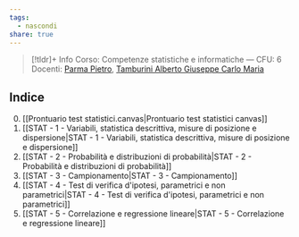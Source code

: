```yaml
---
tags:
  - nascondi
share: true
---
```

> [!tldr]+ Info
> Corso: Competenze statistiche e informatiche — CFU: 6
> Docenti: [Parma Pietro](https://www.unimi.it/it/ugov/person/pietro-parma), [Tamburini Alberto Giuseppe Carlo Maria](https://www.unimi.it/it/ugov/person/alberto-tamburini)

## Indice
0. [[Prontuario test statistici.canvas|Prontuario test statistici canvas]]
1. [[STAT - 1 - Variabili, statistica descrittiva, misure di posizione e dispersione|STAT - 1 - Variabili, statistica descrittiva, misure di posizione e dispersione]]
2. [[STAT - 2 - Probabilità e distribuzioni di probabilità|STAT - 2 - Probabilità e distribuzioni di probabilità]]
3. [[STAT - 3 - Campionamento|STAT - 3 - Campionamento]]
4. [[STAT - 4 - Test di verifica d'ipotesi, parametrici e non parametrici|STAT - 4 - Test di verifica d'ipotesi, parametrici e non parametrici]]
5. [[STAT - 5 - Correlazione e regressione lineare|STAT - 5 - Correlazione e regressione lineare]]

